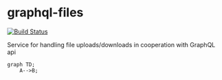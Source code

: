 # graphql-files

[![Build Status](https://travis-ci.org/graphql-services/graphql-files.svg?branch=master)](https://travis-ci.org/graphql-services/graphql-files)

Service for handling file uploads/downloads in cooperation with GraphQL api

```mermaidjs
graph TD;
    A-->B;
```
